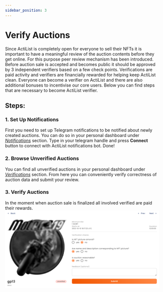 ```yaml
---
sidebar_position: 3
---
```


# Verify Auctions
Since ActiList is completely open for everyone to sell their NFTs it is important to have a meaningful review of the auction contents before they get online. For this purpose peer review mechanism has been introduced. Before auction sale is accepted and becomes public it should be approved by 3 independent verifiers based on a few check points. Verifications are paid activity and verifiers are financially rewarded for helping keep ActiList clean. Everyone can become a verifier on ActiList and there are also additional bonuses to incentivise our core users. Below you can find steps that are necessary to become ActiList verifier.  
## Steps:
### 1. Set Up Notifications
First you need to set up Telegram notifications to be notified about newly created auctions. You can do so in your personal dashboard under *<a href="https://test.actilist.co/dashboard/my-auctions" target="_blank">Notifications</a>* section. Type in your telegram handle and press **Connect** button to connect with ActiList notifications bot. Done!
### 2. Browse Unverified Auctions
You can find all unverified auctions in your personal dashboard under *<a href="https://test.actilist.co/dashboard/verifications" target="_blank">Verifications</a>* section. From here you can conveniently verify correctness of auction data and submit your review. 
### 3. Verify Auctions
In the moment when auction sale is finalized all involved verified are paid their rewards.
![Select NFT](./verification.png)